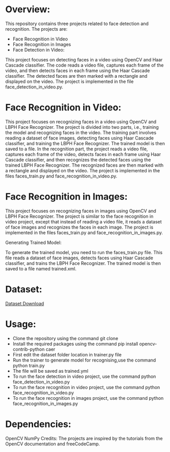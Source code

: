 <h1>Overview:</h1>
<p>This repository contains three projects related to face detection and recognition. The projects are:</p>

<ul>
<li>Face Recognition in Video</li>
<li>Face Recognition in Images</li>
<li>Face Detection in Video:</li>
</ul>
<p>This project focuses on detecting faces in a video using OpenCV and Haar Cascade classifier. The code reads a video file, captures each frame of the video, and then detects faces in each frame using the Haar Cascade classifier. The detected faces are then marked with a rectangle and displayed on the video. The project is implemented in the file face_detection_in_video.py.</p>

<h1>Face Recognition in Video:</h1>
<p>This project focuses on recognizing faces in a video using OpenCV and LBPH Face Recognizer. The project is divided into two parts, i.e., training the model and recognizing faces in the video. The training part involves reading a dataset of face images, detecting faces using Haar Cascade classifier, and training the LBPH Face Recognizer. The trained model is then saved to a file. In the recognition part, the project reads a video file, captures each frame of the video, detects faces in each frame using Haar Cascade classifier, and then recognizes the detected faces using the trained LBPH Face Recognizer. The recognized faces are then marked with a rectangle and displayed on the video. The project is implemented in the files faces_train.py and face_recognition_in_video.py.</p>

<h1>Face Recognition in Images:</h1>
<p>This project focuses on recognizing faces in images using OpenCV and LBPH Face Recognizer. The project is similar to the face recognition in video project, except that instead of reading a video file, it reads a dataset of face images and recognizes the faces in each image. The project is implemented in the files faces_train.py and face_recognition_in_images.py.</p>

Generating Trained Model:
<p>To generate the trained model, you need to run the faces_train.py file. This file reads a dataset of face images, detects faces using Haar Cascade classifier, and trains the LBPH Face Recognizer. The trained model is then saved to a file named trained.xml.

<h1>Dataset:</h1>
<a href="https://www.kaggle.com/datasets/vishesh1412/celebrity-face-image-dataset?resource=download">Dataset Download</a>
  
<h1>Usage:</h1>
<ul>
<li>Clone the repository using the command git clone <repository_url></li>
<li>Install the required packages using the command pip install opencv-contrib-python caer</li>
<li>First edit the dataset folder location in trainer.py file </li>
<li>Run the trainer to generate model for recognising,use the command python train.py</li>
<li>The file will be saved as trained.yml</li>
<li>To run the face detection in video project, use the command python face_detection_in_video.py <video_path></li>
<li>To run the face recognition in video project, use the command python face_recognition_in_video.py <video_path></li>
<li>To run the face recognition in images project, use the command python face_recognition_in_images.py</li>
</ul>
<h1>Dependencies:</h1>
OpenCV
NumPy
Credits:
The projects are inspired by the tutorials from the OpenCV documentation and freeCodeCamp.
